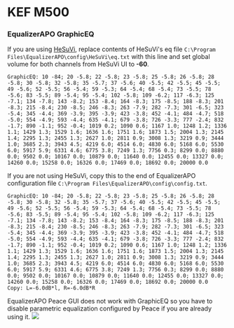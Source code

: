 # KEF M500
### EqualizerAPO GraphicEQ
If you are using [HeSuVi](https://sourceforge.net/projects/hesuvi/), replace contents of HeSuVi's eq file `C:\Program Files\EqualizerAPO\config\HeSuVi\eq.txt` with this line and set global volume for both channels from HeSuVi UI to **-60**.
```
GraphicEQ: 10 -84; 20 -5.8; 22 -5.8; 23 -5.8; 25 -5.8; 26 -5.8; 28 -5.8; 30 -5.8; 32 -5.8; 35 -5.7; 37 -5.6; 40 -5.5; 42 -5.5; 45 -5.5; 49 -5.6; 52 -5.5; 56 -5.4; 59 -5.3; 64 -5.4; 68 -5.4; 73 -5.5; 78 -5.6; 83 -5.5; 89 -5.4; 95 -5.4; 102 -5.8; 109 -6.2; 117 -6.3; 125 -7.1; 134 -7.8; 143 -8.2; 153 -8.4; 164 -8.3; 175 -8.5; 188 -8.3; 201 -8.3; 215 -8.4; 230 -8.5; 246 -8.3; 263 -7.9; 282 -7.3; 301 -6.5; 323 -5.4; 345 -4.4; 369 -3.9; 395 -3.9; 423 -3.8; 452 -4.1; 484 -4.7; 518 -5.0; 554 -4.9; 593 -4.4; 635 -4.1; 679 -3.8; 726 -3.3; 777 -2.4; 832 -1.7; 890 -1.1; 952 -0.4; 1019 0.2; 1090 0.6; 1167 1.0; 1248 1.2; 1336 1.1; 1429 1.3; 1529 1.6; 1636 1.6; 1751 1.6; 1873 1.5; 2004 1.3; 2145 1.4; 2295 1.3; 2455 1.3; 2627 1.0; 2811 0.9; 3008 1.3; 3219 0.9; 3444 1.0; 3685 2.3; 3943 4.5; 4219 6.0; 4514 6.0; 4830 6.0; 5168 6.0; 5530 6.0; 5917 5.9; 6331 4.6; 6775 3.8; 7249 1.3; 7756 0.3; 8299 0.0; 8880 0.0; 9502 0.0; 10167 0.0; 10879 0.0; 11640 0.0; 12455 0.0; 13327 0.0; 14260 0.0; 15258 0.0; 16326 0.0; 17469 0.0; 18692 0.0; 20000 0.0
```
If you are not using HeSuVi, copy this to the end of EqualizerAPO configuration file `C:\Program Files\EqualizerAPO\config\config.txt`.
```
GraphicEQ: 10 -84; 20 -5.8; 22 -5.8; 23 -5.8; 25 -5.8; 26 -5.8; 28 -5.8; 30 -5.8; 32 -5.8; 35 -5.7; 37 -5.6; 40 -5.5; 42 -5.5; 45 -5.5; 49 -5.6; 52 -5.5; 56 -5.4; 59 -5.3; 64 -5.4; 68 -5.4; 73 -5.5; 78 -5.6; 83 -5.5; 89 -5.4; 95 -5.4; 102 -5.8; 109 -6.2; 117 -6.3; 125 -7.1; 134 -7.8; 143 -8.2; 153 -8.4; 164 -8.3; 175 -8.5; 188 -8.3; 201 -8.3; 215 -8.4; 230 -8.5; 246 -8.3; 263 -7.9; 282 -7.3; 301 -6.5; 323 -5.4; 345 -4.4; 369 -3.9; 395 -3.9; 423 -3.8; 452 -4.1; 484 -4.7; 518 -5.0; 554 -4.9; 593 -4.4; 635 -4.1; 679 -3.8; 726 -3.3; 777 -2.4; 832 -1.7; 890 -1.1; 952 -0.4; 1019 0.2; 1090 0.6; 1167 1.0; 1248 1.2; 1336 1.1; 1429 1.3; 1529 1.6; 1636 1.6; 1751 1.6; 1873 1.5; 2004 1.3; 2145 1.4; 2295 1.3; 2455 1.3; 2627 1.0; 2811 0.9; 3008 1.3; 3219 0.9; 3444 1.0; 3685 2.3; 3943 4.5; 4219 6.0; 4514 6.0; 4830 6.0; 5168 6.0; 5530 6.0; 5917 5.9; 6331 4.6; 6775 3.8; 7249 1.3; 7756 0.3; 8299 0.0; 8880 0.0; 9502 0.0; 10167 0.0; 10879 0.0; 11640 0.0; 12455 0.0; 13327 0.0; 14260 0.0; 15258 0.0; 16326 0.0; 17469 0.0; 18692 0.0; 20000 0.0
Copy: L=-6.0dB*l, R=-6.0dB*R
```
EqualizerAPO Peace GUI does not work with GraphicEQ so you have to disable parametric equalization configured by Peace if you are already using it.
![](https://raw.githubusercontent.com/jaakkopasanen/AutoEq/master/results/Innerfidelity%202017/headphoncecom/onear/KEF%20M500/KEF%20M500.png)
